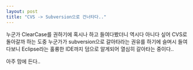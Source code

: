 ```yaml
---
layout: post
title: "CVS -> Subversion으로 건너타다.."
---
```


누군가 ClearCase를 권하기에 혹시나 하고 들여다봤더니 역시다 아니다 싶어
CVS로 돌아갈까 하는 도중 누군가가 subversion으로 갈아타라는 권유를 하기에
슬며시 들여다보니 Eclipse라는 훌륭한 IDE까지 덤으로 알게되어 열심히 갈아타는 중이다..

아주 맘에 든다..


